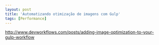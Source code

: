 ```yaml
---
layout: post
title: 'Automatizando otimização de imagens com Gulp'
tags: [Performance]
---
```


<http://www.devworkflows.com/posts/adding-image-optimization-to-your-gulp-workflow>
